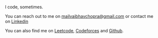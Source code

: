 I code, sometimes.

You can reach out to me on [mailvaibhavchopra@gmail.com](mailto:mailvaibhavchopra@gmail.com) or contact me on [Linkedin](https://www.linkedin.com/in/vaibhavchopra2001/)

You can also find me on [Leetcode](https://leetcode.com/mailvaibhavchopra/), [Codeforces](https://codeforces.com/profile/creamyCockroach) and [Github](https://github.com/sudo-vaibhav/).
